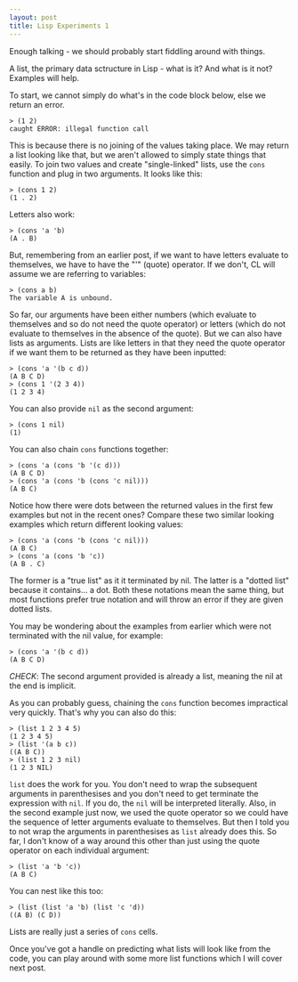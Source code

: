```yaml
---
layout: post
title: Lisp Experiments 1
---
```


Enough talking - we should probably start fiddling around with things.

A list, the primary data sctructure in Lisp - what is it? And what is it not? Examples will help.

To start, we cannot simply do what's in the code block below, else we return an error. 
```
> (1 2)
caught ERROR: illegal function call
```
This is because there is no joining of the values taking place. We may return a list looking like that, but we aren't allowed to simply state things that easily. To join two values and create "single-linked" lists, use the `cons` function and plug in two arguments. It looks like this:

```
> (cons 1 2)
(1 . 2)
```
Letters also work:

```
> (cons 'a 'b) 
(A . B)
```
But, remembering from an earlier post, if we want to have letters evaluate to themselves, we have to have the "'" (quote) operator. If we don't, CL will assume we are referring to variables:

```
> (cons a b)
The variable A is unbound.
```

So far, our arguments have been either numbers (which evaluate to themselves and so do not need the quote operator) or letters (which do not evaluate to themselves in the absence of the quote). But we can also have lists as arguments. Lists are like letters in that they need the quote operator if we want them to be returned as they have been inputted:

```
> (cons 'a '(b c d))
(A B C D)
> (cons 1 '(2 3 4))
(1 2 3 4)
```

You can also provide `nil` as the second argument:

```
> (cons 1 nil)
(1)
```

You can also chain `cons` functions together:

```
> (cons 'a (cons 'b '(c d))) 
(A B C D)
> (cons 'a (cons 'b (cons 'c nil)))
(A B C)
```

Notice how there were dots between the returned values in the first few examples but not in the recent ones? Compare these two similar looking examples which return different looking values:

```
> (cons 'a (cons 'b (cons 'c nil)))
(A B C)
> (cons 'a (cons 'b 'c))
(A B . C)
```

The former is a "true list" as it it terminated by nil. The latter is a "dotted list" because it contains... a dot. Both these notations mean the same thing, but most functions prefer true notation and will throw an error if they are given dotted lists. 

You may be wondering about the examples from earlier which were not terminated with the nil value, for example:

```
> (cons 'a '(b c d))
(A B C D)
```

*CHECK*: The second argument provided is already a list, meaning the nil at the end is implicit.

As you can probably guess, chaining the `cons` function becomes impractical very quickly. That's why you can also do this:

```
> (list 1 2 3 4 5)
(1 2 3 4 5)
> (list '(a b c))
((A B C))
> (list 1 2 3 nil)
(1 2 3 NIL)
```

`list` does the work for you. You don't need to wrap the subsequent arguments in parenthesises and you don't need to get terminate the expression with `nil`. If you do, the `nil` will be interpreted literally. Also, in the second example just now, we used the quote operator so we could have the sequence of letter arguments evaluate to themselves. But then I told you to not wrap the arguments in parenthesises as `list` already does this. So far, I don't know of a way around this other than just using the quote operator on each individual argument:

```
> (list 'a 'b 'c))
(A B C)
```

You can nest like this too:

```
> (list (list 'a 'b) (list 'c 'd))
((A B) (C D))
```

Lists are really just a series of `cons` cells.

Once you've got a handle on predicting what lists will look like from the code, you can play around with some more list functions which I will cover next post.

